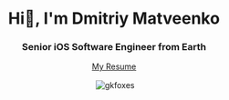 <h1 align="center">Hi🌈, I'm Dmitriy Matveenko</h1>
<h3 align="center">Senior iOS Software Engineer from Earth</h3>

<p align="center"><a href="https://drive.google.com/file/d/1gBRFj8i_E90QuSRgABtxqPzLdZyD5Hl4/view?usp=share_link">My Resume</a></p>

<p align="center">&nbsp;<img align="center" src="https://github-readme-stats-sigma-five.vercel.app/api?username=gkfoxes&show_icons=true&locale=en" alt="gkfoxes" /></p>
